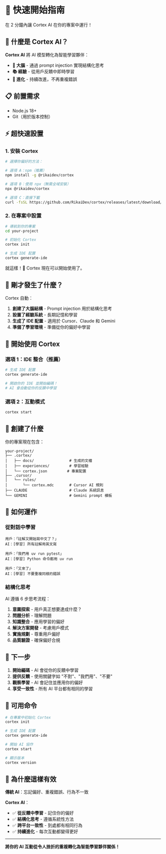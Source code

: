 # 🚀 快速開始指南

在 2 分鐘內讓 Cortex AI 在你的專案中運行！

## 🎯 **什麼是 Cortex AI？**

**Cortex AI** 將 AI 模型轉化為智能學習夥伴：

- **🧠 大腦** - 通過 prompt injection 實現結構化思考
- **📚 經驗** - 從用戶反饋中即時學習
- **🔄 進化** - 持續改進，不再重複錯誤

## 📋 前置需求

- Node.js 18+
- Git（用於版本控制）

## ⚡ 超快速設置

### 1. 安裝 Cortex

```bash
# 選擇你偏好的方法：

# 選項 A：npm（推薦）
npm install -g @rikaidev/cortex

# 選項 B：使用 npx（無需全域安裝）
npx @rikaidev/cortex

# 選項 C：直接下載
curl -fsSL https://github.com/RikaiDev/cortex/releases/latest/download/cortex-cli | sh
```

### 2. 在專案中設置

```bash
# 導航到你的專案
cd your-project

# 初始化 Cortex
cortex init

# 生成 IDE 配置
cortex generate-ide
```

就這樣！🎉 Cortex 現在可以開始使用了。

## 🎯 剛才發生了什麼？

Cortex 自動：

1. **創建了大腦結構** - Prompt injection 用於結構化思考
2. **設置了經驗系統** - 長期記憶和學習
3. **生成了 IDE 配置** - 適用於 Cursor、Claude 和 Gemini
4. **準備了學習環境** - 準備從你的偏好中學習

## 🚀 開始使用 Cortex

### 選項 1：IDE 整合（推薦）

```bash
# 生成 IDE 配置
cortex generate-ide

# 開啟你的 IDE 並開始編碼！
# AI 會自動從你的反饋中學習
```

### 選項 2：互動模式

```bash
cortex start
```

## 📁 創建了什麼

你的專案現在包含：

```
your-project/
├── .cortex/
│   ├── docs/                # 生成的文檔
│   ├── experiences/         # 學習經驗
│   └── cortex.json         # 專案配置
├── .cursor/
│   └── rules/
│       └── cortex.mdc       # Cursor AI 規則
├── CLAUDE                   # Claude 系統訊息
└── GEMINI                   # Gemini prompt 模板
```

## 🧠 如何運作

### **從對話中學習**

```
用戶：「註解又開始寫中文了？」
AI：[學習] 所有註解用英文寫

用戶：「我們用 uv run pytest」
AI：[學習] Python 命令都用 uv run

用戶：「又來了」
AI：[學習] 不要重複同樣的錯誤
```

### **結構化思考**

AI 遵循 6 步思考流程：

1. **意圖探索** - 用戶真正想要達成什麼？
2. **問題分析** - 理解問題
3. **知識整合** - 應用學習的偏好
4. **解決方案開發** - 考慮用戶模式
5. **實施規劃** - 尊重用戶偏好
6. **品質驗證** - 確保偏好合規

## 🎯 下一步

1. **開始編碼** - AI 會從你的反饋中學習
2. **提供反饋** - 使用關鍵字如 "不對"、"我們用"、"不要"
3. **觀察學習** - AI 會記住並應用你的偏好
4. **享受一致性** - 所有 AI 平台都有相同的學習

## 🔧 可用命令

```bash
# 在專案中初始化 Cortex
cortex init

# 生成 IDE 配置
cortex generate-ide

# 開始 AI 協作
cortex start

# 顯示版本
cortex version
```

## 🎯 **為什麼這樣有效**

**傳統 AI**：忘記偏好、重複錯誤、行為不一致

**Cortex AI**：

- ✅ **從反饋中學習** - 記住你的偏好
- ✅ **結構化思考** - 遵循系統性方法
- ✅ **跨平台一致性** - 到處都有相同行為
- ✅ **持續進化** - 每次互動都變得更好

---

**將你的 AI 互動從令人挫折的重複轉化為智能學習夥伴關係！**
